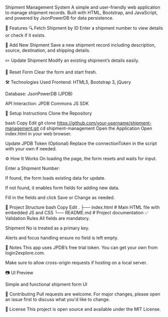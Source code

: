  Shipment Management System
A simple and user-friendly web application to manage shipment records. Built with HTML, Bootstrap, and JavaScript, and powered by JsonPowerDB for data persistence.

🚀 Features
🔍 Fetch Shipment by ID
Enter a shipment number to view details or check if it exists.


💾 Add New Shipment
Save a new shipment record including description, source, destination, and shipping details.

✏️ Update Shipment
Modify an existing shipment’s details easily.

🔄 Reset Form
Clear the form and start fresh.

🛠️ Technologies Used
Frontend: HTML5, Bootstrap 3, jQuery

Database: JsonPowerDB (JPDB)

API Interaction: JPDB Commons JS SDK

🧰 Setup Instructions
Clone the Repository

bash
Copy
Edit
git clone https://github.com/your-username/shipment-management.git
cd shipment-management
Open the Application
Open index.html in your web browser.

Update JPDB Token (Optional)
Replace the connectionToken in the script with your own if needed.

⚙️ How It Works
On loading the page, the form resets and waits for input.

Enter a Shipment Number:

If found, the form loads existing data for update.

If not found, it enables form fields for adding new data.

Fill in the fields and click Save or Change as needed.

📁 Project Structure
bash
Copy
Edit
.
├── index.html         # Main HTML file with embedded JS and CSS
└── README.md          # Project documentation
✅ Validation Rules
All fields are mandatory.

Shipment No is treated as a primary key.

Alerts and focus handling ensure no field is left empty.

📌 Notes
This app uses JPDB’s free trial token. You can get your own from login2explore.com.

Make sure to allow cross-origin requests if hosting on a local server.

📷 UI Preview

Simple and functional shipment form UI

🤝 Contributing
Pull requests are welcome. For major changes, please open an issue first to discuss what you'd like to change.

📄 License
This project is open source and available under the MIT License.

